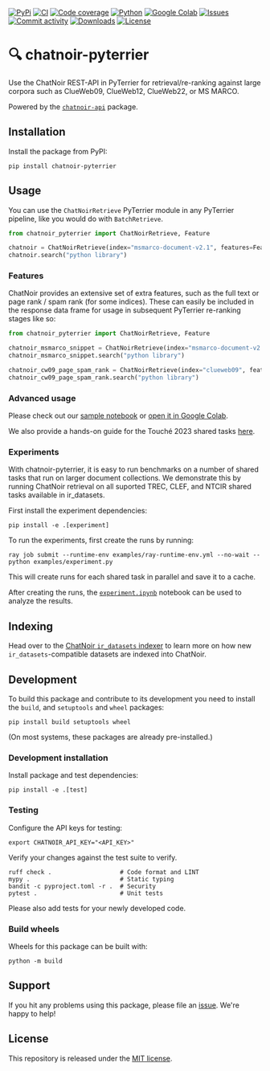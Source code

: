 [![PyPi](https://img.shields.io/pypi/v/chatnoir-pyterrier?style=flat-square)](https://pypi.org/project/chatnoir-pyterrier/)
[![CI](https://img.shields.io/github/actions/workflow/status/chatnoir-eu/chatnoir-pyterrier/ci.yml?branch=main&style=flat-square)](https://github.com/chatnoir-eu/chatnoir-pyterrier/actions/workflows/ci.yml)
[![Code coverage](https://img.shields.io/codecov/c/github/chatnoir-eu/chatnoir-pyterrier?style=flat-square)](https://codecov.io/github/chatnoir-eu/chatnoir-pyterrier/)
[![Python](https://img.shields.io/pypi/pyversions/chatnoir-pyterrier?style=flat-square)](https://pypi.org/project/chatnoir-pyterrier/)
[![Google Colab](https://img.shields.io/badge/example-open%20in%20colab-informational?style=flat-square)](https://colab.research.google.com/github/chatnoir-eu/chatnoir-pyterrier/blob/main/examples/search.ipynb)
[![Issues](https://img.shields.io/github/issues/chatnoir-eu/chatnoir-pyterrier?style=flat-square)](https://github.com/chatnoir-eu/chatnoir-pyterrier/issues)
[![Commit activity](https://img.shields.io/github/commit-activity/m/chatnoir-eu/chatnoir-pyterrier?style=flat-square)](https://github.com/chatnoir-eu/chatnoir-pyterrier/commits)
[![Downloads](https://img.shields.io/pypi/dm/chatnoir-pyterrier?style=flat-square)](https://pypi.org/project/chatnoir-pyterrier/)
[![License](https://img.shields.io/github/license/chatnoir-eu/chatnoir-pyterrier?style=flat-square)](LICENSE)

# 🔍 chatnoir-pyterrier

Use the ChatNoir REST-API in PyTerrier for retrieval/re-ranking against large corpora such as ClueWeb09, ClueWeb12, ClueWeb22, or MS MARCO.

Powered by the [`chatnoir-api`](https://pypi.org/project/chatnoir-api/) package.

## Installation

Install the package from PyPI:

```shell
pip install chatnoir-pyterrier
```

## Usage

You can use the `ChatNoirRetrieve` PyTerrier module in any PyTerrier pipeline, like you would do with `BatchRetrieve`.

```python
from chatnoir_pyterrier import ChatNoirRetrieve, Feature

chatnoir = ChatNoirRetrieve(index="msmarco-document-v2.1", features=Feature.SNIPPET_TEXT)
chatnoir.search("python library")
```

### Features

ChatNoir provides an extensive set of extra features, such as the full text or page rank / spam rank (for some indices).
These can easily be included in the response data frame for usage in subsequent PyTerrier re-ranking stages like so:

```python
from chatnoir_pyterrier import ChatNoirRetrieve, Feature

chatnoir_msmarco_snippet = ChatNoirRetrieve(index="msmarco-document-v2.1", features=Feature.SNIPPET_TEXT)
chatnoir_msmarco_snippet.search("python library")

chatnoir_cw09_page_spam_rank = ChatNoirRetrieve(index="clueweb09", features=Feature.PAGE_RANK | Feature.SPAM_RANK)
chatnoir_cw09_page_spam_rank.search("python library")
```

### Advanced usage

Please check out our [sample notebook](examples/search.ipynb) or [open it in Google Colab](https://colab.research.google.com/github/chatnoir-eu/chatnoir-pyterrier/blob/main/examples/search.ipynb).

We also provide a hands-on guide for the Touché 2023 shared tasks [here](examples/search_touche_2023.ipynb).

<!-- ## Citation

If you use this package, please cite the [paper](https://webis.de/publications.html#bevendorff_2018)
from the [ChatNoir](https://github.com/chatnoir-eu) authors. 
You can use the following BibTeX information for citation:

```bibtex
@InProceedings{bevendorff:2018,
  address =               {Berlin Heidelberg New York},
  author =                {Janek Bevendorff and Benno Stein and Matthias Hagen and Martin Potthast},
  booktitle =             {Advances in Information Retrieval. 40th European Conference on IR Research (ECIR 2018)},
  editor =                {Leif Azzopardi and Allan Hanbury and Gabriella Pasi and Benjamin Piwowarski},
  month =                 mar,
  publisher =             {Springer},
  series =                {Lecture Notes in Computer Science},
  site =                  {Grenoble, France},
  title =                 {{Elastic ChatNoir: Search Engine for the ClueWeb and the Common Crawl}},
  year =                  2018
}
``` -->

### Experiments

With chatnoir-pyterrier, it is easy to run benchmarks on a number of shared tasks that run on larger document collections.
We demonstrate this by running ChatNoir retrieval on all suported TREC, CLEF, and NTCIR shared tasks available in ir_datasets.

First install the experiment dependencies:

```shell
pip install -e .[experiment]
```

To run the experiments, first create the runs by running:

```shell
ray job submit --runtime-env examples/ray-runtime-env.yml --no-wait -- python examples/experiment.py 
```

This will create runs for each shared task in parallel and save it to a cache.

After creating the runs, the [`experiment.ipynb`](examples/experiment.ipynb) notebook can be used to analyze the results.

## Indexing

Head over to the [ChatNoir `ir_datasets` indexer](https://github.com/chatnoir-eu/chatnoir-ir-datasets-indexer) to learn more on how new `ir_datasets`-compatible datasets are indexed into ChatNoir.

## Development

To build this package and contribute to its development you need to install the `build`, and `setuptools` and `wheel` packages:

```shell
pip install build setuptools wheel
```

(On most systems, these packages are already pre-installed.)

### Development installation

Install package and test dependencies:

```shell
pip install -e .[test]
```

### Testing

Configure the API keys for testing:

```shell
export CHATNOIR_API_KEY="<API_KEY>"
```

Verify your changes against the test suite to verify.

```shell
ruff check .                   # Code format and LINT
mypy .                         # Static typing
bandit -c pyproject.toml -r .  # Security
pytest .                       # Unit tests
```

Please also add tests for your newly developed code.

### Build wheels

Wheels for this package can be built with:

```shell
python -m build
```

## Support

If you hit any problems using this package, please file an [issue](https://github.com/chatnoir-eu/chatnoir-pyterrier/issues/new).
We're happy to help!

## License

This repository is released under the [MIT license](LICENSE).
